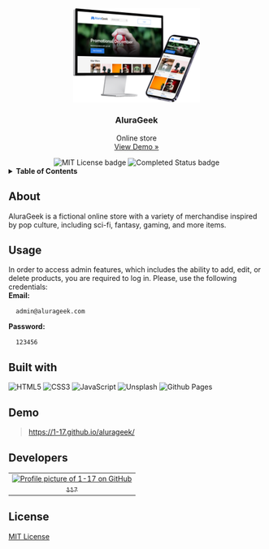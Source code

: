 <div align="center">
  <a href="https://github.com/1-17/alurageek" title="AluraGeek GitHub repository">
    <img src="previews/mockup.png" alt="AluraGeek preview" width="250px">
  </a>
  <h3>AluraGeek</h3>
  <p>
    Online store
    <br>
    <a href="https://1-17.github.io/alurageek">View Demo »</a>
  </p>
  <img src="https://img.shields.io/badge/MIT-a?style=for-the-badge&label=license&color=informational" alt="MIT License badge">
  <img src="https://img.shields.io/badge/completed-a?style=for-the-badge&label=status&color=success" alt="Completed Status badge">
</div>

<details>
  <summary><b>Table of Contents</b></summary>
  <ol>
    <li><a href="#about">About</a></li>
    <li><a href="#usage">Usage</a></li>
    <li><a href="#built-with">Built with</a></li>
    <li><a href="#demo">Demo</a></li>
    <li><a href="#developers">Developers</a></li>
    <li><a href="#license">License</a></li>
  </ol>
</details>

## About
AluraGeek is a fictional online store with a variety of merchandise inspired by pop culture, including sci-fi, fantasy, gaming, and more items.

## Usage
In order to access admin features, which includes the ability to add, edit, or delete products, you are required to log in. Please, use the following credentials:
<br>
**Email:**
```
  admin@alurageek.com
```
**Password:**
```
  123456
```

## Built with
![HTML5](https://img.shields.io/badge/html5-%23E34F26.svg?style=for-the-badge&logo=html5&logoColor=white)
![CSS3](https://img.shields.io/badge/css3-%231572B6.svg?style=for-the-badge&logo=css3&logoColor=white)
![JavaScript](https://img.shields.io/badge/javascript-%23323330.svg?style=for-the-badge&logo=javascript&logoColor=%23F7DF1E)
![Unsplash](https://img.shields.io/badge/unsplash-000000?style=for-the-badge&logo=unsplash&logoColor=white)
![Github Pages](https://img.shields.io/badge/github%20pages-121013?style=for-the-badge&logo=github&logoColor=white)

## Demo
> https://1-17.github.io/alurageek/

## Developers
<table>
  <tr>
    <td align="center">
      <a href="https://github.com/1-17" title="Profile of 1-17 on GitHub">
        <img src="https://github.com/1-17.png" alt="Profile picture of 1-17 on GitHub" width="100px">
        <br>
        <sub>117</sub>
      </a>
    </td>
  </tr>
</table>

## License
[MIT License](LICENSE)
